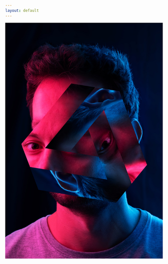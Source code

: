 ```yaml
---
layout: default
---
```


<article class="home">
  <a href="/work/transhumanism#images-1">
    <img src="/assets/photos/transhumanism/01.jpg" alt="Transhumanism 1">
  </a>
</article>
